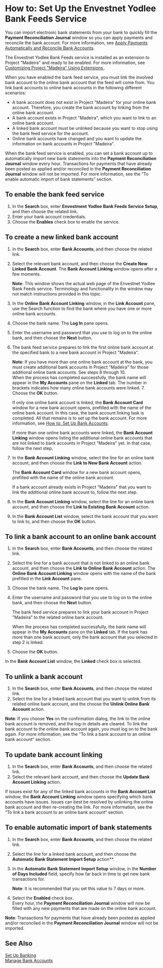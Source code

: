 <properties
                pageTitle="How to: Set Up the Envestnet Yodlee Bank Feeds Service| Project “Madeira”"
                description="How to: Set Up the Envestnet Yodlee Bank Feeds Service"
                services=""
                documentationCenter="Madeira"
                authors="sgroespe" />

# How to: Set Up the Envestnet Yodlee Bank Feeds Service
You can import electronic bank statements from your bank to quickly fill the **Payment Reconciliation Journal** window so you can apply payments and reconcile the bank account. For more information, see [Apply Payments Automatically and Reconcile Bank Accounts](receivables-apply-payments-auto-reconcile-bank-accounts.md).

The Envestnet Yodlee Bank Feeds service is installed as an extension to Project "Madeira" and ready to be enabled. For more information, see [Customizing Project "Madeira" Using Extensions ](ui-extensions.md).

When you have enabled the bank feed service, you must link the involved bank account to the online bank account that the feed will come from. You link bank accounts to online bank accounts in the following different scenarios:

- A bank account does not exist in Project "Madeira" for your online bank account. Therefore, you create the bank account by linking from the online bank account.
- A bank account exists in Project "Madeira", which you want to link to an online bank account.
- A linked bank account must be unlinked because you want to stop using the bank feed service for the account.
- Online bank accounts have changed and you want to update the information on bank accounts in Project "Madeira".

When the bank feed service is enabled, you can set a bank account up to automatically import new bank statements into the **Payment Reconciliation Journal** window every hour. Transactions for payments that have already been posted as applied and/or reconciled in the **Payment Reconciliation Journal** window will not be imported. For more information, see the “To enable automatic import of bank statements” section.

## To enable the bank feed service
1. In the **Search** box, enter **Envestment Yodlee Bank Feeds Service Setup**, and then choose the related link.
3. Enter your bank account credentials.
4. Choose the **Enables** check box to enable the service.

## To create a new linked bank account
1. In the **Search** box, enter **Bank Accounts**, and then choose the related link.
2. Select the relevant bank account, and then choose the **Create New Linked Bank Account**. The **Bank Account Linking** window opens after a few moments.

    **Note**: This window shows the actual web page of the Envestnet Yodlee Bank Feeds service. Terminology and functionality in the window may not match instructions provided in this topic.  
3. In the **Online Bank Account Linking** window, in the **Link Account** pane, use the Search function to find the bank where you have one or more online bank accounts.
4. Choose the bank name. The **Log In** pane opens.
5. Enter the username and password that you use to log on to the online bank, and then choose the **Next** button.  
6. The bank feed service prepares to link the first online bank account at the specified bank to a new bank account in Project "Madeira".

    **Note**: If you have more than one online bank account at the bank, you must create additional bank accounts in Project "Madeira" for those additional online bank accounts. See steps 8 through 10.  
When the process has completed successfully, the bank name will appear in the **My Accounts** pane on the **Linked** tab. The number in brackets indicates how many online bank accounts were linked.  7. Choose the **OK** button.

    If only one online bank account is linked, the **Bank Account Card** window for a new bank account opens, prefilled with the name of the online bank account. In this case, the bank account linking task is completed. All that remains is to set up the bank account. For more information, see [How to: Set Up Bank Accounts](bank-how-setup-bank-accounts.md).

    If more than one online bank accounts were linked, the **Bank Account Linking** window opens listing the additional online bank accounts that are not linked to bank accounts in Project "Madeira" yet. In that case, follow the next step.  
8. In the **Bank Account Linking** window, select the line for an online bank account, and then choose the **Link to New Bank Account** action.

    The **Bank Account Card** window for a new bank account opens, prefilled with the name of the online bank account.

    If a bank account already exists in Project "Madeira" that you want to link the additional online bank account to, follow the next step.  
9. In the **Bank Account Linking** window, select the line for an online bank account, and then choose the **Link to Existing Bank Account** action.
10. In the **Bank Account List** window, select the bank account that you want to link to, and then choose the **OK** button.

## To link a bank account to an online bank account
1. In the **Search** box, enter **Bank Accounts**, and then choose the related link.
2. Select the line for a bank account that is not linked to an online bank account, and then choose the **Link to Online Bank Account** action. The **Online Bank Account Linking** window opens with the name of the bank prefilled in the **Link Account** pane.
3. Choose the bank name. The **Log In** pane opens.
4. Enter the username and password that you use to log on to the online bank, and then choose the **Next** button.

    The bank feed service prepares to link your bank account in Project "Madeira" to the related online bank account.

    When the process has completed successfully, the bank name will appear in the **My Accounts** pane on the **Linked** tab. If the bank has more than one bank account, only the bank account that you selected in step 2 is linked.
5. Choose the **OK** button.

In the **Bank Account List** window, the **Linked** check box is selected.

## To unlink a bank account
1. In the **Search** box, enter **Bank Accounts**, and then choose the related link.  
2. Select the line for a linked bank account that you want to unlink from its related online bank account, and the choose the **Unlink Online Bank Account** action.

**Note**: If you choose **Yes** on the confirmation dialog, the link to the online bank account is removed, and the log-in details are cleared. To link the bank account to the online bank account again, you must log on to the bank again. For more information, see the “To link a bank account to an online bank account“ section.

## To update bank account linking
1. In the **Search** box, enter **Bank Accounts**, and then choose the related link.
2. Select the relevant bank account, and then choose the **Update Bank Account Linking** action.

If issues exist for any of the linked bank accounts in the **Bank Account List** window, the **Bank Account Linking** window opens specifying which bank accounts have issues. Issues can best be resolved by unlinking the online bank account and then re-creating the link. For more information, see the “To link a bank account to an online bank account“ section.

## To enable automatic import of bank statements
1. In the **Search** box, enter **Bank Accounts**, and then choose the related link.
2. Select the line for a linked bank account, and then choose the **Automatic Bank Statement Import Setup** action**.
3. In the **Automatic Bank Statement Import Setup** window, in the **Number of Days Included** field, specify how far back in time to get new bank transactions for.

    **Note**: It is recommended that you set this value to 7 days or more.
4. Select the **Enabled** check box.  
Every hour, the **Payment Reconciliation Journal** window will now be filled with any new payments that are made on the online bank account.

**Note**: Transactions for payments that have already been posted as applied and/or reconciled in the **Payment Reconciliation Journal** window will not be imported.

## See Also  
[Set Up Banking](bank-setup-banking.md)  
[Manage Bank Accounts](bank-manage-bank-accounts.md)
